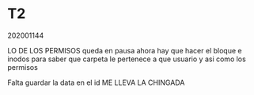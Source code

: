 # T2
202001144


LO DE LOS PERMISOS queda en pausa ahora hay que hacer
el bloque e inodos para saber que carpeta 
le pertenece a que usuario y asi como los permisos


Falta guardar la data en el id 
ME LLEVA LA CHINGADA